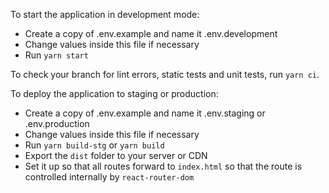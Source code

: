 To start the application in development mode:

- Create a copy of .env.example and name it .env.development
- Change values inside this file if necessary
- Run `yarn start`

To check your branch for lint errors, static tests and unit tests, run `yarn ci`.

To deploy the application to staging or production:

- Create a copy of .env.example and name it .env.staging or .env.production
- Change values inside this file if necessary
- Run `yarn build-stg` or `yarn build`
- Export the `dist` folder to your server or CDN
- Set it up so that all routes forward to `index.html` so that the route is controlled internally by `react-router-dom`
